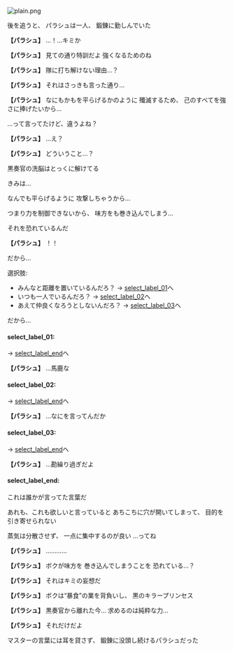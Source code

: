 
![plain.png](../images/backgrounds/plain.png)

後を追うと、
パラシュは一人、
鍛錬に勤しんでいた

**【パラシュ】**
…！…キミか

**【パラシュ】**
見ての通り特訓だよ
強くなるためのね

**【パラシュ】**
隊に打ち解けない理由…？

**【パラシュ】**
それはさっきも言った通り…

**【パラシュ】**
なにもかもを平らげるかのように
殲滅するため、
己のすべてを強さに捧げたいから…

…って言ってたけど、違うよね？

**【パラシュ】**
…え？

**【パラシュ】**
どういうこと…？

黒奏官の洗脳はとっくに解けてる

きみは…

なんでも平らげるように
攻撃しちゃうから…

つまり力を制御できないから、
味方をも巻き込んでしまう…

それを恐れているんだ

**【パラシュ】**
！！

だから…

選択肢:
- みんなと距離を置いているんだろ？ → [select_label_01](#select_label_01)へ
- いつも一人でいるんだろ？ → [select_label_02](#select_label_02)へ
- あえて仲良くなろうとしないんだろ？ → [select_label_03](#select_label_03)へ

だから…

#### select_label_01:
 → [select_label_end](#select_label_end)へ

**【パラシュ】**
…馬鹿な

#### select_label_02:
 → [select_label_end](#select_label_end)へ

**【パラシュ】**
…なにを言ってんだか

#### select_label_03:
 → [select_label_end](#select_label_end)へ

**【パラシュ】**
…勘繰り過ぎだよ

#### select_label_end:

これは誰かが言ってた言葉だ

あれも、これも欲しいと言っていると
あちこちに穴が開いてしまって、
目的を引き寄せられない

蒸気は分散させず、
一点に集中するのが良い
…ってね

**【パラシュ】**
…………

**【パラシュ】**
ボクが味方を
巻き込んでしまうことを
恐れている…？

**【パラシュ】**
それはキミの妄想だ

**【パラシュ】**
ボクは“暴食”の業を背負いし、
黒のキラープリンセス

**【パラシュ】**
黒奏官から離れた今…
求めるのは純粋な力…

**【パラシュ】**
それだけだよ

マスターの言葉には耳を貸さず、
鍛錬に没頭し続けるパラシュだった
